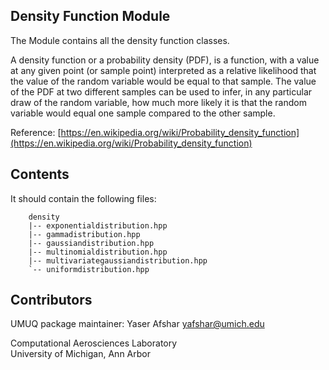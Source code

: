 Density Function Module
------------

The Module contains all the density function classes.

A density function or a probability density (PDF), is a function, with a value at any given point (or sample point) 
interpreted as a relative likelihood that the value of the random variable would be equal to that sample.
The value of the PDF at two different samples can be used to infer, in any particular draw of the random variable, 
how much more likely it is that the random variable would equal one sample compared to the other sample.

Reference:
[https://en.wikipedia.org/wiki/Probability_density_function](https://en.wikipedia.org/wiki/Probability_density_function)

Contents
----------------

It should contain the following files:

````
    density
    |-- exponentialdistribution.hpp
    |-- gammadistribution.hpp
    |-- gaussiandistribution.hpp
    |-- multinomialdistribution.hpp
    |-- multivariategaussiandistribution.hpp
    `-- uniformdistribution.hpp
````

Contributors
------------
UMUQ package maintainer: Yaser Afshar <yafshar@umich.edu>  

Computational Aerosciences Laboratory<br>
University of Michigan, Ann Arbor
